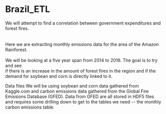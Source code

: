 # Brazil_ETL

We will attempt to find a correlation between government expenditures and forest fires.<br>  
<br>
Here we are extracting monthly emissions data for the area of the Amazon Rainforest.<br>
<br>
We will be looking at a five year span from 2014 to 2018. The goal is to try and see<br>
if there is an increase in the amount of forest fires in the region and if the demand
for soybean and corn is directly linked to it.

Data files
We will be using soybean and corn data gathered from Kaggle.com and carbon emissions data gathered from
the Global Fire Emissions Database (GFED). Data from GFED are all stored in HDF5 files and
requires some drilling down to get to the tables we need -- the monthly carbon emissions table.
